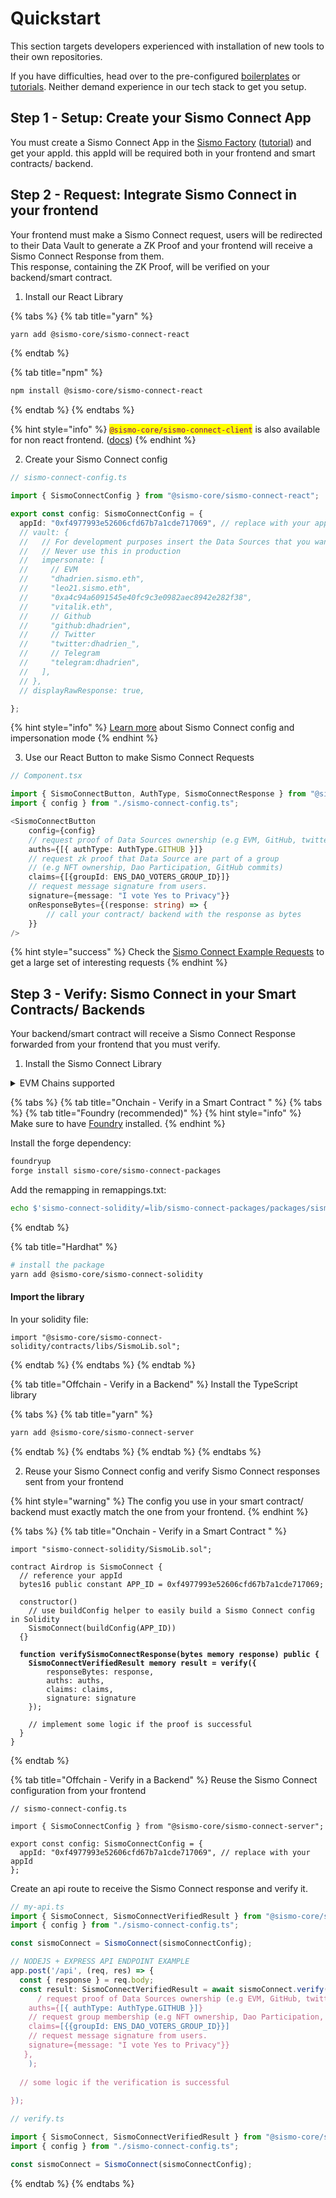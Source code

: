 # Quickstart

This section targets developers experienced with installation of new tools to their own repositories.

&#x20;If you have difficulties, head over to the pre-configured [boilerplates](run-example-apps/) or [tutorials](tutorials/). Neither demand experience in our tech stack to get you setup.

## Step 1 - Setup: Create your Sismo Connect App

You must create a Sismo Connect App in the [Sismo Factory](https://factory.sismo.io) ([tutorial](tutorials/create-a-sismo-connect-app.md)) and get your appId. this appId will be required both in your frontend and smart contracts/ backend.

## Step 2 - Request: Integrate Sismo Connect in your frontend

Your frontend must make a Sismo Connect request, users will be redirected to their Data Vault to generate a ZK Proof and your frontend will receive a Sismo Connect Response from them. \
This response, containing the ZK Proof, will be verified on your backend/smart contract.

1. Install our React Library

{% tabs %}
{% tab title="yarn" %}
```bash
yarn add @sismo-core/sismo-connect-react
```
{% endtab %}

{% tab title="npm" %}
```bash
npm install @sismo-core/sismo-connect-react
```
{% endtab %}
{% endtabs %}

{% hint style="info" %}
<mark style="color:purple;">`@sismo-core/sismo-connect-client`</mark> is also available for non react frontend. ([docs](technical-documentation/packages/client.md))
{% endhint %}

2. Create your Sismo Connect config

```typescript
// sismo-connect-config.ts

import { SismoConnectConfig } from "@sismo-core/sismo-connect-react";

export const config: SismoConnectConfig = {
  appId: "0xf4977993e52606cfd67b7a1cde717069", // replace with your appId
  // vault: {
  //   // For development purposes insert the Data Sources that you want to impersonate here
  //   // Never use this in production
  //   impersonate: [
  //     // EVM
  //     "dhadrien.sismo.eth",
  //     "leo21.sismo.eth",
  //     "0xa4c94a6091545e40fc9c3e0982aec8942e282f38",
  //     "vitalik.eth",
  //     // Github
  //     "github:dhadrien",
  //     // Twitter
  //     "twitter:dhadrien_",
  //     // Telegram
  //     "telegram:dhadrien",
  //   ],
  // },
  // displayRawResponse: true,

};
```

{% hint style="info" %}
[Learn more](technical-documentation/sismo-connect-configuration.md) about Sismo Connect config and impersonation mode
{% endhint %}

3. Use our React Button to make Sismo Connect Requests

```typescript
// Component.tsx

import { SismoConnectButton, AuthType, SismoConnectResponse } from "@sismo-core/sismo-connect-react";
import { config } from "./sismo-connect-config.ts";

<SismoConnectButton
    config={config}
    // request proof of Data Sources ownership (e.g EVM, GitHub, twitter or telegram)
    auths={[{ authType: AuthType.GITHUB }]}
    // request zk proof that Data Source are part of a group
    // (e.g NFT ownership, Dao Participation, GitHub commits)
    claims={[{groupId: ENS_DAO_VOTERS_GROUP_ID}]}
    // request message signature from users.
    signature={message: "I vote Yes to Privacy"}}
    onResponseBytes={(response: string) => {
        // call your contract/ backend with the response as bytes
    }}
/>
```

{% hint style="success" %}
Check the [Sismo Connect Example Requests](sismo-connect-cheatsheet.md) to get a large set of interesting requests
{% endhint %}

## Step 3 - Verify: Sismo Connect in your Smart Contracts/ Backends

Your backend/smart contract will receive a Sismo Connect Response forwarded from your frontend that you must verify.

1. Install the Sismo Connect Library

<details>

<summary>EVM Chains supported</summary>

#### Mainnets

* **Arbitrum One** (42161)
* **Gnosis** (100)
* **Mainnet** (1)
* **Optimism** (10)
* **Polygon** (137)

#### Testnets

* **Arbitrum Goerli** (421613)
* **Goerli** (5)
* **Mumbai** (80001)
* **Optimism Goerli** (420)
* **Scroll Alpha Testnet** (534353)
* **Sepolia** (11155111)

</details>

{% tabs %}
{% tab title="Onchain - Verify in a Smart Contract " %}
{% tabs %}
{% tab title="Foundry (recommended)" %}
{% hint style="info" %}
Make sure to have [Foundry](https://book.getfoundry.sh/getting-started/installation) installed.
{% endhint %}

Install the forge dependency:

```bash
foundryup
forge install sismo-core/sismo-connect-packages
```

Add the remapping in remappings.txt:

```bash
echo $'sismo-connect-solidity/=lib/sismo-connect-packages/packages/sismo-connect-solidity/src/' >> remappings.txt
```
{% endtab %}

{% tab title="Hardhat" %}
```bash
# install the package
yarn add @sismo-core/sismo-connect-solidity
```

#### Import the library

In your solidity file:

```solidity
import "@sismo-core/sismo-connect-solidity/contracts/libs/SismoLib.sol";
```
{% endtab %}
{% endtabs %}
{% endtab %}

{% tab title="Offchain - Verify in a Backend" %}
Install the TypeScript library

{% tabs %}
{% tab title="yarn" %}
```bash
yarn add @sismo-core/sismo-connect-server
```
{% endtab %}
{% endtabs %}
{% endtab %}
{% endtabs %}

2. Reuse your Sismo Connect config and verify Sismo Connect responses sent from your frontend

{% hint style="warning" %}
The config you use in your smart contract/ backend must exactly match the one from your frontend.
{% endhint %}

{% tabs %}
{% tab title="Onchain - Verify in a Smart Contract " %}
<pre class="language-solidity"><code class="lang-solidity">import "sismo-connect-solidity/SismoLib.sol";

contract Airdrop is SismoConnect {
  // reference your appId
  bytes16 public constant APP_ID = 0xf4977993e52606cfd67b7a1cde717069;

  constructor()
    // use buildConfig helper to easily build a Sismo Connect config in Solidity
    SismoConnect(buildConfig(APP_ID))
  {}
<strong>
</strong><strong>  function verifySismoConnectResponse(bytes memory response) public {
</strong><strong>    SismoConnectVerifiedResult memory result = verify({
</strong>        responseBytes: response,
        auths: auths,
        claims: claims,
        signature: signature
    });

    // implement some logic if the proof is successful
  }
}
</code></pre>
{% endtab %}

{% tab title="Offchain - Verify in a Backend" %}
Reuse the Sismo Connect configuration from your frontend

```solidity
// sismo-connect-config.ts

import { SismoConnectConfig } from "@sismo-core/sismo-connect-server";

export const config: SismoConnectConfig = {
  appId: "0xf4977993e52606cfd67b7a1cde717069", // replace with your appId
};
```

Create an api route to receive the Sismo Connect response and verify it.

```typescript
// my-api.ts
import { SismoConnect, SismoConnectVerifiedResult } from "@sismo-core/sismo-connect-server";
import { config } from "./sismo-connect-config.ts";

const sismoConnect = SismoConnect(sismoConnectConfig);

// NODEJS + EXPRESS API ENDPOINT EXAMPLE
app.post('/api', (req, res) => {
  const { response } = req.body;
  const result: SismoConnectVerifiedResult = await sismoConnect.verify(response, {
      / request proof of Data Sources ownership (e.g EVM, GitHub, twitter or telegram)
    auths={[{ authType: AuthType.GITHUB }]}
    // request group membership (e.g NFT ownership, Dao Participation, GitHub commits)
    claims=[{{groupId: ENS_DAO_VOTERS_GROUP_ID}}]
    // request message signature from users.
    signature={message: "I vote Yes to Privacy"}}
   },
    );
    
  // some logic if the verification is successful
  
});

```

```typescript
// verify.ts

import { SismoConnect, SismoConnectVerifiedResult } from "@sismo-core/sismo-connect-server";
import { config } from "./sismo-connect-config.ts";

const sismoConnect = SismoConnect(sismoConnectConfig);
```
{% endtab %}
{% endtabs %}

